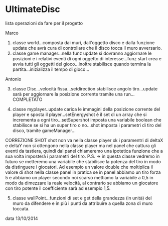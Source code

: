 UltimateDisc
============

lista operazioni da fare per il progetto


Marco

1. classe world...composta dai muri, dall'oggetto disco e dalla funzione update che avrà cura di controllare che il disco tocca il muro avversario.
2. classe game manager...nella funz update si dovranno aggiornare le posizioni e i relativi eventi di ogni oggetto di interesse...funz start crea e avvia tutti gli oggetti del gioco...inoltre stabilisce quando termina la partita...inizializza il tempo di gioco...


Antonio

3. classe Disc...velocità fissa...setdirection stabilisce angolo tiro...update sarà per aggiornare la posizione corrente tramite una run... COMPLETATO

4. classe myplayer..update carica le immagini della posizione corrente del player e sposta il player...setEnergyshot è il set di un array che si incrementa a ogni tiro...setSupershot imposta una variabile boolean che stabilisce se si ha un super tiro o no...shot imposta i parametri di tiro del disco, tramite gameManager...

CORREZIONE SHOT
shot non va nella classe player xk i paramentri di deltaX e deltaY non si ottengono nella classe player ma nel panel che cattura gli eventi da tastiera, quindi dal panel chiameremo una ipotetica funzione che a sua volta imposterà i parametri del tiro.
P.S. -> in questa classe vedremo in futuro se metteremo una variabile che stabilisce la potenza del tiro in modo da distinguere i giocatori. Ad esempio un valore double che moltiplica il valore di shot nella classe panel in pratica se in panel abbiamo un tiro forza 5 e abbiamo un player secondo noi scarso mettiamo la variabile a 0,5 in modo da dimezzare la reale velocità, al contrario se abbiamo un giocatore con tiro potente il coefficiente sarà ad esempio 1,5.

5. classe wallPoint...funzioni di set e get della grandezza (in unità) del muro da difendere e in più i punti da attribuire a quella zona di muro toccata.

data 13/10/2014

 
